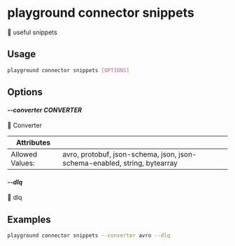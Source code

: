 # playground connector snippets

🔌 useful snippets

## Usage

```bash
playground connector snippets [OPTIONS]
```

## Options

#### *--converter CONVERTER*

🔌 Converter

| Attributes      | &nbsp;
|-----------------|-------------
| Allowed Values: | avro, protobuf, json-schema, json, json-schema-enabled, string, bytearray

#### *--dlq*

🔗 dlq

## Examples

```bash
playground connector snippets --converter avro --dlq

```



